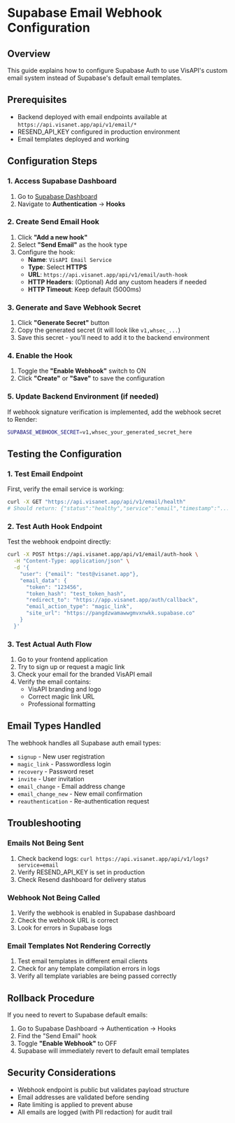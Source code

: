 # Supabase Email Webhook Configuration

## Overview

This guide explains how to configure Supabase Auth to use VisAPI's custom email system instead of Supabase's default email templates.

## Prerequisites

- Backend deployed with email endpoints available at `https://api.visanet.app/api/v1/email/*`
- RESEND_API_KEY configured in production environment
- Email templates deployed and working

## Configuration Steps

### 1. Access Supabase Dashboard

1. Go to [Supabase Dashboard](https://supabase.com/dashboard/project/pangdzwamawwgmvxnwkk/auth/hooks)
2. Navigate to **Authentication** → **Hooks**

### 2. Create Send Email Hook

1. Click **"Add a new hook"**
2. Select **"Send Email"** as the hook type
3. Configure the hook:
   - **Name**: `VisAPI Email Service`
   - **Type**: Select **HTTPS**
   - **URL**: `https://api.visanet.app/api/v1/email/auth-hook`
   - **HTTP Headers**: (Optional) Add any custom headers if needed
   - **HTTP Timeout**: Keep default (5000ms)

### 3. Generate and Save Webhook Secret

1. Click **"Generate Secret"** button
2. Copy the generated secret (it will look like `v1,whsec_...`)
3. Save this secret - you'll need to add it to the backend environment

### 4. Enable the Hook

1. Toggle the **"Enable Webhook"** switch to ON
2. Click **"Create"** or **"Save"** to save the configuration

### 5. Update Backend Environment (if needed)

If webhook signature verification is implemented, add the webhook secret to Render:

```bash
SUPABASE_WEBHOOK_SECRET=v1,whsec_your_generated_secret_here
```

## Testing the Configuration

### 1. Test Email Endpoint

First, verify the email service is working:

```bash
curl -X GET "https://api.visanet.app/api/v1/email/health"
# Should return: {"status":"healthy","service":"email","timestamp":"...","integration":"resend"}
```

### 2. Test Auth Hook Endpoint

Test the webhook endpoint directly:

```bash
curl -X POST https://api.visanet.app/api/v1/email/auth-hook \
  -H "Content-Type: application/json" \
  -d '{
    "user": {"email": "test@visanet.app"},
    "email_data": {
      "token": "123456",
      "token_hash": "test_token_hash",
      "redirect_to": "https://app.visanet.app/auth/callback",
      "email_action_type": "magic_link",
      "site_url": "https://pangdzwamawwgmvxnwkk.supabase.co"
    }
  }'
```

### 3. Test Actual Auth Flow

1. Go to your frontend application
2. Try to sign up or request a magic link
3. Check your email for the branded VisAPI email
4. Verify the email contains:
   - VisAPI branding and logo
   - Correct magic link URL
   - Professional formatting

## Email Types Handled

The webhook handles all Supabase auth email types:

- `signup` - New user registration
- `magic_link` - Passwordless login
- `recovery` - Password reset
- `invite` - User invitation
- `email_change` - Email address change
- `email_change_new` - New email confirmation
- `reauthentication` - Re-authentication request

## Troubleshooting

### Emails Not Being Sent

1. Check backend logs: `curl https://api.visanet.app/api/v1/logs?service=email`
2. Verify RESEND_API_KEY is set in production
3. Check Resend dashboard for delivery status

### Webhook Not Being Called

1. Verify the webhook is enabled in Supabase dashboard
2. Check the webhook URL is correct
3. Look for errors in Supabase logs

### Email Templates Not Rendering Correctly

1. Test email templates in different email clients
2. Check for any template compilation errors in logs
3. Verify all template variables are being passed correctly

## Rollback Procedure

If you need to revert to Supabase default emails:

1. Go to Supabase Dashboard → Authentication → Hooks
2. Find the "Send Email" hook
3. Toggle **"Enable Webhook"** to OFF
4. Supabase will immediately revert to default email templates

## Security Considerations

- Webhook endpoint is public but validates payload structure
- Email addresses are validated before sending
- Rate limiting is applied to prevent abuse
- All emails are logged (with PII redaction) for audit trail